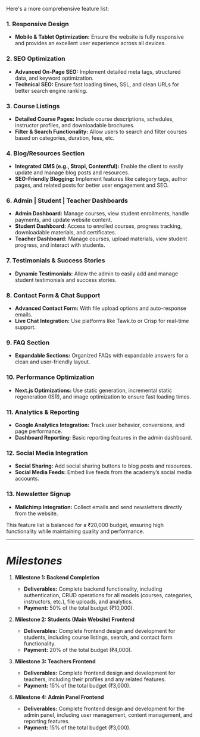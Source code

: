 Here's a more comprehensive feature list:

### **1. Responsive Design**
   - **Mobile & Tablet Optimization:** Ensure the website is fully responsive and provides an excellent user experience across all devices.

### **2. SEO Optimization**
   - **Advanced On-Page SEO:** Implement detailed meta tags, structured data, and keyword optimization.
   - **Technical SEO:** Ensure fast loading times, SSL, and clean URLs for better search engine ranking.

### **3. Course Listings**
   - **Detailed Course Pages:** Include course descriptions, schedules, instructor profiles, and downloadable brochures.
   - **Filter & Search Functionality:** Allow users to search and filter courses based on categories, duration, fees, etc.

### **4. Blog/Resources Section**
   - **Integrated CMS (e.g., Strapi, Contentful):** Enable the client to easily update and manage blog posts and resources.
   - **SEO-Friendly Blogging:** Implement features like category tags, author pages, and related posts for better user engagement and SEO.

### **6. Admin | Student | Teacher Dashboards**
   - **Admin Dashboard:** Manage courses, view student enrollments, handle payments, and update website content.
   - **Student Dashboard:** Access to enrolled courses, progress tracking, downloadable materials, and certificates.
   - **Teacher Dashboard:** Manage courses, upload materials, view student progress, and interact with students.

### **7. Testimonials & Success Stories**
   - **Dynamic Testimonials:** Allow the admin to easily add and manage student testimonials and success stories.

### **8. Contact Form & Chat Support**
   - **Advanced Contact Form:** With file upload options and auto-response emails.
   - **Live Chat Integration:** Use platforms like Tawk.to or Crisp for real-time support.

### **9. FAQ Section**
   - **Expandable Sections:** Organized FAQs with expandable answers for a clean and user-friendly layout.

### **10. Performance Optimization**
   - **Next.js Optimizations:** Use static generation, incremental static regeneration (ISR), and image optimization to ensure fast loading times.

### **11. Analytics & Reporting**
   - **Google Analytics Integration:** Track user behavior, conversions, and page performance.
   - **Dashboard Reporting:** Basic reporting features in the admin dashboard.

### **12. Social Media Integration**
   - **Social Sharing:** Add social sharing buttons to blog posts and resources.
   - **Social Media Feeds:** Embed live feeds from the academy’s social media accounts.

### **13. Newsletter Signup**
   - **Mailchimp Integration:** Collect emails and send newsletters directly from the website.

This feature list is balanced for a ₹20,000 budget, ensuring high functionality while maintaining quality and performance.

---

# *Milestones*

1. **Milestone 1: Backend Completion**
   - **Deliverables:** Complete backend functionality, including authentication, CRUD operations for all models (courses, categories, instructors, etc.), file uploads, and analytics.
   - **Payment:** 50% of the total budget (₹10,000).

2. **Milestone 2: Students (Main Website) Frontend**
   - **Deliverables:** Complete frontend design and development for students, including course listings, search, and contact form functionality.
   - **Payment:** 20% of the total budget (₹4,000).

3. **Milestone 3: Teachers Frontend**
   - **Deliverables:** Complete frontend design and development for teachers, including their profiles and any related features.
   - **Payment:** 15% of the total budget (₹3,000).

4. **Milestone 4: Admin Panel Frontend**
   - **Deliverables:** Complete frontend design and development for the admin panel, including user management, content management, and reporting features.
   - **Payment:** 15% of the total budget (₹3,000).
